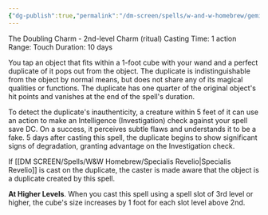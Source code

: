 ```yaml
---
{"dg-publish":true,"permalink":"/dm-screen/spells/w-and-w-homebrew/geminio/"}
---
```


The Doubling Charm - 2nd-level Charm (ritual) 
Casting Time: 1 action 
Range: Touch 
Duration: 10 days 

You tap an object that fits within a 1-foot cube with your wand and a perfect duplicate of it pops out from the object. The duplicate is indistinguishable from the object by normal means, but does not share any of its magical qualities or functions. The duplicate has one quarter of the original object's hit points and vanishes at the end of the spell's duration. 

To detect the duplicate's inauthenticity, a creature within 5 feet of it can use an action to make an Intelligence (Investigation) check against your spell save DC. On a success, it perceives subtle flaws and understands it to be a fake. 5 days after casting this spell, the duplicate begins to show significant signs of degradation, granting advantage on the Investigation check. 

If [[DM SCREEN/Spells/W&W Homebrew/Specialis Revelio\|Specialis Revelio]] is cast on the duplicate, the caster is made aware that the object is a duplicate created by this spell. 

**At Higher Levels**. When you cast this spell using a spell slot of 3rd level or higher, the cube's size increases by 1 foot for each slot level above 2nd.